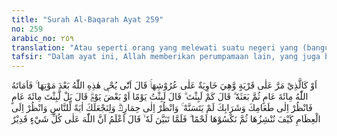 ```yaml
---
title: "Surah Al-Baqarah Ayat 259"
no: 259
arabic_no: ٢٥٩
translation: "Atau seperti orang yang melewati suatu negeri yang (bangunan-bangunannya) telah roboh hingga menutupi (reruntuhan) atap-atapnya, dia berkata, “Bagaimana Allah menghidupkan kembali (negeri) ini setelah hancur?” Lalu Allah mematikannya (orang itu) selama seratus tahun, kemudian membangkitkannya (menghidupkannya) kembali. Dan (Allah) bertanya, “Berapa lama engkau tinggal (di sini)?” Dia (orang itu) menjawab, “Aku tinggal (di sini) sehari atau setengah hari.” Allah berfirman, “Tidak! Engkau telah tinggal seratus tahun. Lihatlah makanan dan minumanmu yang belum berubah, tetapi lihatlah keledaimu (yang telah menjadi tulang belulang). Dan agar Kami jadikan engkau tanda kekuasaan Kami bagi manusia. Lihatlah tulang belulang (keledai itu), bagaimana Kami menyusunnya kembali, kemudian Kami membalutnya dengan daging.” Maka ketika telah nyata baginya, dia pun berkata, “Saya mengetahui bahwa Allah Mahakuasa atas segala sesuatu.”"
tafsir: "Dalam ayat ini, Allah memberikan perumpamaan lain, yang juga bertujuan untuk membuktikan kekuasaan-Nya. Akan tetapi tokoh yang dikemukakan dalam perumpamaan ini bukanlah seorang yang ingkar dan tidak percaya kepada kekuasaan-Nya, melainkan seorang yang pada mulanya masih ragu tentang kekuasaan Allah, tetapi setelah melihat berbagai bukti yang nyata maka dia beriman dengan sepenuh hatinya dan mengakui bahwa Allah Mahakuasa atas segala sesuatu.\n\nDisebutkan bahwa orang itu pada suatu kali berjalan melalui suatu desa yang sudah merupakan puing-puing belaka. Bangunannya sudah roboh, sehingga atap-atap yang jatuh ke tanah sudah tertimbun oleh reruntuhan dindingnya. Karena masih meragukan kekuasaan Allah, maka ketika dia menyaksikan puing-puing tersebut dia berkata, \"Mungkinkah Allah menghidupkan kembali desa yang telah roboh ini, dan mengembalikannya kepada keadaan semula?\"\n\nKeraguannya tentang kekuasaan Allah untuk dapat mengembalikan desa itu kepada keadaan semula, dapat kita terapkan kepada sesuatu yang lebih besar dari itu, yakni: \"Kuasakah Allah untuk menghidupkan makhluk-Nya kembali pada Hari Kebangkitan, setelah mereka semua musnah pada hari kiamat?\"\n\nOleh karena orang tersebut bukan orang kafir, melainkan orang yang masih berada dalam tingkat keragu-raguan tentang kekuasaan Allah, dan dia memerlukan bukti dan keterangan, maka Allah berbuat sesuatu yang akan memberikan keterangan dan bukti tersebut kepadanya. Kejadian tersebut adalah demikian: Setelah dia menemukan desa itu sunyi sepi dan bangunan-bangunannya sudah menjadi puing, dia masih menemukan di sana pohon-pohon yang sedang berbuah. Lalu dia berhenti di suatu tempat, dan setelah menambatkan keledainya maka dia mengambil buah-buahan dan dimakannya. Sesudah makan ia pun tertidur. Pada saat itu Allah swt mematikannya, yaitu dengan mengeluarkan rohnya dari jasadnya. Seratus tahun kemudian Allah swt menghidupkan-Nya kembali, dengan mengembalikannya seperti keadaan semula, dan mengembalikan ruhnya ke tubuhnya. Proses \"menghidupkan kembali\" ini berlangsung dengan cepat dan mudah, tanpa melalui masa kanak-kanak dan sebagainya. Sisa makanan yang ditinggalkannya sebelum dia dimatikan, ternyata masih utuh dan tidak rusak, sedang keledainya sudah mati, tinggal tulang-belulang belaka. Setelah dia dihidupkan seperti semula, maka Allah mengajukan suatu pertanyaan kepadanya, \"Sudah berapa lamakah kamu berada di tempat itu?\" Allah swt mengajukan pertanyaan itu untuk menunjukkan kepadanya bahwa dia tidak dapat mengetahui segala sesuatu, termasuk hal ihwal dirinya sendiri. Hal ini ternyata benar. Orang itu menyangka bahwa dia berada di tempat itu baru sebentar saja, yaitu sehari atau setengah hari. Sebab itu dia menjawab, \"Aku berada di tempat ini baru sehari atau setengah hari saja\".\n\nLalu Allah menerangkan kepadanya bahwa dia telah berada di tempat itu seratus tahun lamanya. Kemudian Allah menyuruhnya untuk memperhatikan sisa-sisa makanan dan minuman yang ditinggalkannya seratus tahun yang lalu, yang masih utuh dan tidak rusak. Ini membuktikan kekuasaan Allah, sebab biasanya makanan menjadi rusak setelah dua atau tiga hari saja. Allah juga menyuruhnya untuk memperhatikan keledainya yang telah menjadi tulang-belulang pada tempat itu. Kemudian Allah memperlihatkan kepadanya bagaimana Dia menyusun tulang-tulang itu di tempat dan susunannya semula. Sesudah itu diberi-Nya daging dan kulit serta alat tubuh lainnya, serta ditiupkan-Nya roh ke tubuh keledai itu sehingga ia hidup kembali. \n\nSetelah melihat berbagai kenyataan itu semuanya, maka orang tersebut menyatakan imannya dengan ucapan, \"Sekarang aku yakin benar bahwa Allah Mahakuasa atas segala sesuatu, termasuk menghidupkan kembali makhluk yang sudah mati.\" Berdasarkan keyakinan itu hilanglah keragu-raguannya tentang hari kebangkitan.\n\nDalam ayat ini Allah swt. tidak menjelaskan nama orang tersebut serta nama negeri yang dilaluinya. Yang penting dalam ayat ini adalah pelajaran yang dapat diambil dari peristiwa itu.\n\nBukti-bukti kekuasaan Allah yang diperlihatkan dalam ayat ini adalah sebagai berikut:\n\n1.Orang itu dihidupkan kembali sesudah dia mati seratus tahun lamanya. Tulang-belulang keledainya menjadi bukti untuk memastikan bahwa keledainya itu benar-benar telah mati sejak waktu yang lama. Allah kuasa menghidupkannya kembali.\n\n2.Sisa-sisa makanan dan minumannya seratus tahun yang lalu itu ternyata masih utuh, tentu saja atas kehendak dan kekuasaan Allah. Ini membuktikan kekuasaan-Nya sebab dalam keadaan biasa, makanan dan minuman akan rusak setelah beberapa hari. Atau makanan itu memang telah rusak, tetapi Allah dapat mengembalikannya seperti semula. Ini pun menunjukkan kekuasaan-Nya.\n\n3.Keledainya yang telah lama mati dan tinggal tulang-belulangnya, oleh Tuhan dihidupkan kembali seperti semula. Hal ini dilakukan di hadapan mata orang tersebut agar dapat disaksikan dengan nyata.\n\nSemua hal itu merupakan bukti yang nyata tentang kekuasaan Allah, dan bahwa Allah kuasa menciptakan sesuatu, dan kuasa pula untuk mengulangi kejadian makhluknya. Maka sirnalah segala macam syubhat dan keraguan, dan timbullah keyakinan yang kokoh tentang keesaan dan kekuasaan Allah. Dia Mahakuasa atas segala sesuatu, termasuk membangkitkan dan menghidupkan kembali makhluk-Nya di akhirat sesudah kiamat."
---
```

اَوْ كَالَّذِيْ مَرَّ عَلٰى قَرْيَةٍ وَّهِيَ خَاوِيَةٌ عَلٰى عُرُوْشِهَاۚ قَالَ اَنّٰى يُحْيٖ هٰذِهِ اللّٰهُ بَعْدَ مَوْتِهَا ۚ فَاَمَاتَهُ اللّٰهُ مِائَةَ عَامٍ ثُمَّ بَعَثَهٗ ۗ قَالَ كَمْ لَبِثْتَ ۗ قَالَ لَبِثْتُ يَوْمًا اَوْ بَعْضَ يَوْمٍۗ قَالَ بَلْ لَّبِثْتَ مِائَةَ عَامٍ فَانْظُرْ اِلٰى طَعَامِكَ وَشَرَابِكَ لَمْ يَتَسَنَّهْ ۚ وَانْظُرْ اِلٰى حِمَارِكَۗ وَلِنَجْعَلَكَ اٰيَةً لِّلنَّاسِ وَانْظُرْ اِلَى الْعِظَامِ كَيْفَ نُنْشِزُهَا ثُمَّ نَكْسُوْهَا لَحْمًا ۗ فَلَمَّا تَبَيَّنَ لَهٗ ۙ قَالَ اَعْلَمُ اَنَّ اللّٰهَ عَلٰى كُلِّ شَيْءٍ قَدِيْرٌ